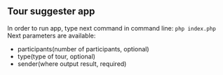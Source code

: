 ## Tour suggester app
In order to run app, type next command in command line:
``php index.php``
Next parameters are available:
- participants(number of participants, optional)
- type(type of tour, optional)
- sender(where output result, required)
